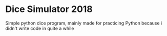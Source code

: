 # Dice Simulator 2018
Simple python dice program, mainly made for practicing Python because i didn't write code in quite a while
